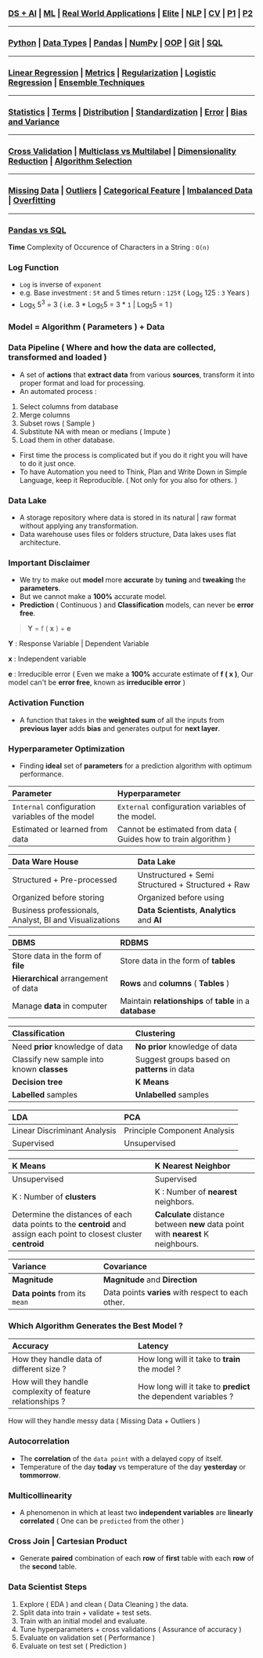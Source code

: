 ### [DS + AI](https://github.com/KIRANKUMAR7296/Library/blob/main/AI/AI.md) | [ML](https://github.com/KIRANKUMAR7296/Library/blob/main/Machine%20Learning/Machine%20Learning%20Models.md) | [Real World Applications](https://github.com/KIRANKUMAR7296/Library/blob/main/Machine%20Learning/IBM%20Machine%20Learning.md) | [Elite](https://github.com/KIRANKUMAR7296/Library/blob/main/Data%20Science/Primer%20Steps.md) | [NLP](https://github.com/KIRANKUMAR7296/Library/blob/main/AI/Natural%20Language%20Processing.md) | [CV](https://github.com/KIRANKUMAR7296/Library/blob/main/AI/Computer%20Vision.md) | [P1](https://github.com/KIRANKUMAR7296/Distracted-Driver-Classification) | [P2](https://github.com/KIRANKUMAR7296/SMS-Classification)

---

### [Python](https://github.com/KIRANKUMAR7296/Library/blob/main/Python/1.Python.md) | [Data Types](https://github.com/KIRANKUMAR7296/Library/blob/main/Python/2.Data%20Types.md) | [Pandas](https://github.com/KIRANKUMAR7296/Library/blob/main/Python/Pandas.md) | [NumPy](https://github.com/KIRANKUMAR7296/Library/blob/main/Python/NumPy.md) | [OOP](https://github.com/KIRANKUMAR7296/Library/blob/main/Python/3.Object%20Oriented%20Programming.md) | [Git](https://github.com/KIRANKUMAR7296/Library/blob/main/Git.md) | [SQL](https://github.com/KIRANKUMAR7296/Library/blob/main/SQL/SQL%20Queries.md)

---

### [Linear Regression](https://github.com/KIRANKUMAR7296/Library/blob/main/Data%20Science/Supervised%20Learning/Regression/Linear%20Regression.md) | [Metrics](https://github.com/KIRANKUMAR7296/Library/blob/main/Data%20Science/Supervised%20Learning/Regression/Regression%20Metrics.md) | [Regularization](https://github.com/KIRANKUMAR7296/Library/blob/main/Data%20Science/Regularization.md) | [Logistic Regression](https://github.com/KIRANKUMAR7296/Library/blob/main/Data%20Science/Supervised%20Learning/Classification/Logistic%20Regression.md) | [Ensemble Techniques](https://github.com/KIRANKUMAR7296/Library/blob/main/Data%20Science/Supervised%20Learning/Ensemble%20Techniques.md)
 
---

### [Statistics](https://github.com/KIRANKUMAR7296/Library/blob/main/Statistics/Statistics.md) | [Terms](https://github.com/KIRANKUMAR7296/Library/blob/main/Statistics/Important%20Statistical%20Terms.md) | [Distribution](https://github.com/KIRANKUMAR7296/Library/blob/main/Statistics/Distribution.md) | [Standardization](https://github.com/KIRANKUMAR7296/Library/blob/main/Data%20Science/Normalization%20vs%20Standardization.md) | [Error](https://github.com/KIRANKUMAR7296/Library/blob/main/Data%20Science/Error.md) | [Bias and Variance](https://github.com/KIRANKUMAR7296/Library/blob/main/Data%20Science/Bias%20and%20Variance.md)

--- 

### [Cross Validation](https://github.com/KIRANKUMAR7296/Library/blob/main/Data%20Science/Cross%20Validation.md) | [Multiclass vs Multilabel](https://github.com/KIRANKUMAR7296/Library/blob/main/Data%20Science/Multi%20Class%20and%20Multi%20Label%20Classification.md) | [Dimensionality Reduction](https://github.com/KIRANKUMAR7296/Library/blob/main/Data%20Science/Unsupervised%20Learning/Dimensionality%20Reduction.md) | [Algorithm Selection](https://github.com/KIRANKUMAR7296/Library/blob/main/Data%20Science/Steps/Algorithm%20Selection.md)

---

### [Missing Data](https://github.com/KIRANKUMAR7296/Library/blob/main/Data%20Science/Missing%20Data.md) | [Outliers](https://github.com/KIRANKUMAR7296/Library/blob/main/Data%20Science/Outliers.md) | [Categorical Feature](https://github.com/KIRANKUMAR7296/Library/blob/main/Data%20Science/Categorical.md) | [Imbalanced Data](https://github.com/KIRANKUMAR7296/Library/blob/main/Data%20Science/Imbalanced%20Dataset.md) | [Overfitting](https://github.com/KIRANKUMAR7296/Library/blob/main/Data%20Science/Overfitting.md)

---

### [Pandas vs SQL](https://pandas.pydata.org/pandas-docs/stable/getting_started/comparison/comparison_with_sql.html#join)

**Time** Complexity of Occurence of Characters in a String : `O(n)`

### Log Function
- `Log` is inverse of `exponent`
- e.g. Base investment : `5₹` and 5 times return : `125₹` ( Log<sub>5</sub> 125 : `3` Years )
- Log<sub>5</sub> 5<sup>3</sup> = 3 ( i.e. 3 * Log<sub>5</sub>5 = 3 * `1` | Log<sub>5</sub>5 = 1 )

### Model = Algorithm ( Parameters ) + Data

### Data Pipeline ( Where and how the data are collected, transformed and loaded ) 
- A set of **actions** that **extract data** from various **sources**, transform it into proper format and load for processing.
- An automated process :
1. Select columns from database
2. Merge columns 
3. Subset rows ( Sample ) 
4. Substitute NA with mean or medians ( Impute )
5. Load them in other database.
- First time the process is complicated but if you do it right you will have to do it just once.
- To have Automation you need to Think, Plan and Write Down in Simple Language, keep it Reproducible. ( Not only for you also for others. )

### Data Lake
- A storage repository where data is stored in its natural | raw format without applying any transformation.
- Data warehouse uses files or folders structure, Data lakes uses flat architecture.

### Important Disclaimer
- We try to make out **model** more **accurate** by **tuning** and **tweaking** the **parameters**.
- But we cannot make a **100%** accurate model.
- **Prediction** ( Continuous ) and **Classification** models, can never be **error free**.

> **Y** = f ( **x** ) + **e**

**Y** : Response Variable | Dependent Variable

**x** : Independent variable

**e** : Irreducible error ( Even we make a **100%** accurate estimate of **f ( x )**, Our model can't be **error free**, known as **irreducible error** )

### Activation Function
- A function that takes in the **weighted sum** of all the inputs from **previous layer** adds **bias** and generates output for **next layer**.

### Hyperparameter Optimization
- Finding **ideal** set of **parameters** for a prediction algorithm with optimum performance.

Parameter | Hyperparameter
:--- | :---
`Internal` configuration variables of the model | `External` configuration variables of the model.
Estimated or learned from data | Cannot be estimated from data ( Guides how to train algorithm )

Data Ware House | Data Lake
:--- | :---
Structured + Pre-processed | Unstructured + Semi Structured + Structured + Raw
Organized before storing | Organized before using
Business professionals, Analyst, BI and Visualizations | **Data Scientists**, **Analytics** and **AI**

| DBMS | RDBMS |
| :--- | :---  |
| Store data in the form of **file** | Store data in the form of **tables** |
| **Hierarchical** arrangement of data | **Rows** and **columns** ( **Tables** ) |
| Manage **data** in computer | Maintain **relationships** of **table** in a **database** |

| Classification | Clustering |
| :--- | :---  |
| Need **prior** knowledge of data | **No prior** knowledge of data |
| Classify new sample into known **classes** | Suggest groups based on **patterns** in data |
| **Decision tree** | **K Means** |
| **Labelled** samples | **Unlabelled** samples |

LDA | PCA
:--- | :---
Linear Discriminant Analysis | Principle Component Analysis
Supervised | Unsupervised

K Means | K Nearest Neighbor
:--- | :---
Unsupervised | Supervised
K : Number of **clusters** | K : Number of **nearest** neighbors.
Determine the distances of each data points to the **centroid** and assign each point to closest cluster **centroid** | **Calculate** distance between **new** data point with **nearest** K neighbours.

Variance | Covariance
:--- | :---
**Magnitude** | **Magnitude** and **Direction**
**Data points** from its `mean` | Data points **varies** with respect to each other.

### Which Algorithm Generates the Best Model ?

Accuracy | Latency
:--- | :---
How they handle data of different size ? | How long will it take to **train** the model ?
How will they handle complexity of feature relationships ? | How long will it take to **predict** the dependent variables ?
How will they handle messy data ( Missing Data + Outliers )

### Autocorrelation
- The **correlation** of the `data point` with a delayed copy of itself. 
- Temperature of the day **today** vs temperature of the day **yesterday** or **tommorrow**.

### Multicollinearity 
- A phenomenon in which at least two **independent variables** are **linearly correlated** ( One can be `predicted` from the other )

### Cross Join | Cartesian Product
- Generate **paired** combination of each **row** of **first** table with each **row** of the **second** table.

### Data Scientist Steps 
1. Explore ( EDA ) and clean ( Data Cleaning ) the data.
2. Split data into train + validate + test sets.
3. Train with an initial model and evaluate.
4. Tune hyperparameters + cross validations ( Assurance of accuracy ) 
5. Evaluate on validation set ( Performance )  
6. Evaluate on test set ( Prediction )
